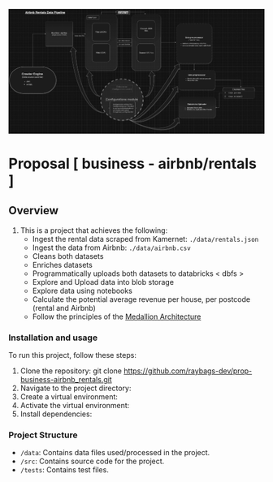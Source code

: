 ![Pipeline Overview](docs/pipeline_flow_chat.png)
# Proposal [ business - airbnb/rentals ]

## Overview
1. This is a project that achieves the following:  
   - Ingest the rental data scraped from Kamernet: `./data/rentals.json`
   - Ingest the data from Airbnb: `./data/airbnb.csv`
   - Cleans both datasets
   - Enriches datasets
   - Programmatically uploads both datasets to databricks < dbfs >
   - Explore and Upload data into blob storage
   - Explore data using notebooks
   - Calculate the potential average revenue per house, per postcode (rental and Airbnb)
   - Follow the principles of the [Medallion Architecture](https://www.databricks.com/glossary/medallion-architecture#:~:text=A%20medallion%20architecture%20is%20a%20data%20design%20pattern,%28from%20Bronze%20%E2%87%92%20Silver%20%E2%87%92%20Gold%20layer%20tables%29.)

### Installation and usage
To run this project, follow these steps:
1. Clone the repository:
   git clone https://github.com/raybags-dev/prop-business-airbnb_rentals.git
2. Navigate to the project directory:
3. Create a virtual environment:
4. Activate the virtual environment:
5. Install dependencies:


### Project Structure

- `/data`: Contains data files used/processed in the project.
- `/src`: Contains source code for the project.
- `/tests`: Contains test files.
